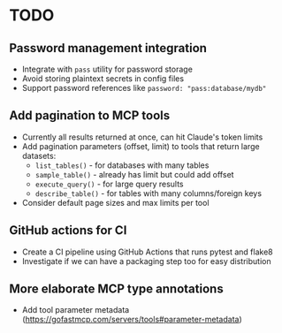 # TODO

## Password management integration
  - Integrate with `pass` utility for password storage
  - Avoid storing plaintext secrets in config files
  - Support password references like `password: "pass:database/mydb"`

## Add pagination to MCP tools
  - Currently all results returned at once, can hit Claude's token limits
  - Add pagination parameters (offset, limit) to tools that return large datasets:
    - `list_tables()` - for databases with many tables
    - `sample_table()` - already has limit but could add offset
    - `execute_query()` - for large query results
    - `describe_table()` - for tables with many columns/foreign keys
  - Consider default page sizes and max limits per tool

## GitHub actions for CI 
- Create a CI pipeline using GitHub Actions that runs pytest and flake8
- Investigate if we can have a packaging step too for easy distribution

## More elaborate MCP type annotations
- Add tool parameter metadata (https://gofastmcp.com/servers/tools#parameter-metadata)
